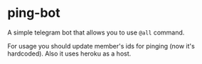 # ping-bot

A simple telegram bot that allows you to use `@all` command.

For usage you should update member's ids for pinging (now it's hardcoded).
Also it uses heroku as a host.
